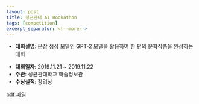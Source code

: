 ```yaml
---
layout: post
title: 성균관대 AI Bookathon
tags: [competition]
excerpt_separator: <!--more-->
---
```


- **대회설명**: 문장 생성 모델인 GPT-2 모델을 활용하여 한 편의 문학작품을 완성하는 대회
<!--more-->
- **대회일자**: 2019.11.21 ~ 2019.11.22
- **주관**: 성균관대학교 학술정보관
- **수상실적**: 장려상


[pdf 파일](https://github.com/skku-tnt/skku-tnt.github.io/blob/master/assets/AI_hackathon_TNT.pdf)

